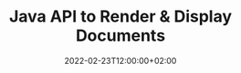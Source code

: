 ---
############################# Static ############################
layout: "product"
date: 2022-02-23T12:00:00+02:00
draft: false

lang: en
product: "Viewer"
product_tag: "viewer"
platform: "Java"
platform_tag: "java"

############################# Head ############################
head_title: "Java Document Viewer API for PDF Word Excel HTML Images & Emails"
head_description: "Java document viewer & files rendering API. Add PDF viewer, Word viewer, Excel viewer, Image viewer, HTML viewer, Email viewer in Java applications."

############################# Header ############################
title: "Java API to Render & Display Documents"
description: "Document Viewer Library to Develop Java Applications that Natively Render, View and Manipulate, Multi-Format Documents Supporting 170+ File Formats."
button:
    enable: true
    icon: "fas fa-arrow-down"
    label: "Download Free Trial"
    link: "https://downloads.groupdocs.com/viewer/java"

############################# SubMenu ############################
submenu:
    enable: true
    
    left:
        img_alt: "GroupDocs.Viewer for Java"
        image: "https://www.groupdocs.cloud/templates/groupdocs/images/product-logos/groupdocs-viewer-java.png"
        product: "GroupDocs.Viewer"
        platform: "Java"

    middle:
        button:
            # button loop
            - link: "#overview"
              text: "Overview"

            # button loop
            - link: "#features"
              text: "Features"

            # button loop
            - link: "#support"
              text: "Support"

            # button loop
            - link: "https://products.groupdocs.app/viewer/total"
              text: "Live Demo"

            # button loop
            - link: "https://purchase.groupdocs.com/pricing/viewer/java"
              text: "Pricing"

    right:
        link_download: "https://releases.groupdocs.com/viewer/java/"
        link_learn: "https://docs.groupdocs.com/viewer/java/"
        link_buy: "https://purchase.groupdocs.com"

############################# Overview ############################
overview:
    enable: true
    content: |
      GroupDocs.Viewer for Java combines a powerful set of document viewer APIs to display images and document formats in your Java applications without needing to install additional software. It natively rasterizes the documents and converts them into SVG+HTML+CSS to enhance the quality of document viewing while delivering a true-text, high-fidelity output. Using the document rendering API – quickly view PDF, HTML, XML, Microsoft Office Word, Excel worksheets, PowerPoint presentations, Outlook emails, Visio diagrams, Project, metafiles, images and various other file formats with ease and fewer programming hazards. It can also display password-protected files and allow to get document representation as HTML, image or PDF form after the rendering. Our file viewer library is quite customizable, as it allows you to display the whole document, or render it partially to speed up the process. Through GroupDocs.Viewer for Java API, you can view pages, specific cell range in a spreadsheet or even render an individual document layer in formats, such as, PDF and CAD.  

      GroupDocs.Viewer for Java API allows you to render documents with/without annotation or comments for supported file formats. It also enables you to add custom font directories and extract basic document information such as FileType, Extension, Name, PageCount, etc.  

      GroupDocs.Viewer for Java is compatible with all Java versions and supports popular operating systems (Windows, Linux, macOS) that are capable to run Java runtime.
    tabs:
      enable: true
      
      ## TAB ONE ##
      tab_one:
        description: |
          Following is an overview of GroupDocs.Viewer for Java:
      
        right:
          enable: true
          icon: "fab fa-html5"
          title: "Overview"
          content: |
            * Display 170+ Document Types 
            * Get HTML, Image, PDF Version 
            * Rotate &amp; Reorder 
            * Apply Watermark 
            * Cache for Fast Process 
            * Add Custom Fonts 
            * Apply Encoding Standards 
            * Custom Input Data Handler 
            * Render with Track Changes 
            * Render as Responsive HTML 
            * Render PDF &amp; CAD Layers 
            * Render Protected Files 
      
      ## TAB TWO ##
      tab_two:
        description: |
          GroupDocs.Viewer for Java supports all popular document file formats including: Microsoft Office, images, diagrams and many others.

        left:
          enable: true
          table:
            # table loop
            - title: "Microsoft Office"
              content: |
                * **Word:** DOC, DOCX, DOCM, DOT, DOTX, DOTM, RTF, TXT
                * **Excel:** XLS, XLSX, XLSM, XLSB, XLTM, XLT, XLTM, XLTX, XLAM, SXC, SpreadsheetML
                * **PowerPoint:** PPT, PPTX, PPS, PPSX, PPSM, POT, POTM, POTX, PPTM
                * **Visio:** VSD, VDX, VSS, VSSX, VSX, VST, VSTX, VTX, VSDX, VDW, VSTM, VSSM, VSDM
                * **Project:** MPP, MPT, MPX
                * **Outlook:** MSG, EML, EMLX, PST, OST
                * **OneNote:** ONE

            # table loop
            - title: "Other Formats"
              content: |
                * **Page Layout Files:** PDF, TEX, XPS, OXPS
                * **OpenDocument:** ODT, OTT, ODS, ODP, OTP, OTS, ODG, OTG, FODP, FODG
                * **Delimiter-Separated Values:** CSV, TSV
                * **Web:** HTML, MHT, MHTML
                * **Metafile:** WMF, EMF, CGM, EMZ, WMZ
                * **PostScript:** PS, EPS
                * **Archives:** ZIP, TAR, BZ2, GZ, RAR, RAR5
                * **Various:** OBJ, EPUB, MOBI, DjVu, XML, VCF, VCARD, NUMBERS, NSF

        right:
          enable: true
          table:
            # table loop
            - title: "Images, Graphics & Diagrams"
              content: |
                * **Images:** BMP, GIF, JPG, PNG, TIFF, WebP, DNG, DIB
                * **Windows Icon:** ICO
                * **Scalable Vector Graphics:** SVG, CDR, CMX, IGS, SVGZ
                * **Jpeg2000:** JP2, J2C, J2K, JPC, JPF, JPX, JPM
                * **Adobe Photoshop:** PSD, PSB
                * **Printer Command Language:** PCL
                * **Stereo Lithography (3D Printing):** STL
                * **Industry Foundation Classes:** IFC
                * **Medical Imaging:** DICOM
                * **Plotter Documents:** PLT, HPG
                * **Autodesk Design Web Formats:** DWF, DWG
                * **AutoCAD Drawing:** DWT, IFC, STL, CF2
                * **ISFF-based DGN (V7):** DGN

            # table loop
            - title: "Programming Languages Formats"
              content: |
                * **C/C++/C# Files:** C, CC, C# , CPP, CXX, CS, H, HH, M, MM
                * **Java/JavaScript Files:** JAVA, JS, JSON, PROPERTIES
                * **Various:** VB, PHP, SQL, PL, PY, PV, RB, RST, SASS, SCALA, SCM, SCRIPT, AS, AS3, ASM, BAT, CMAKE, CSS, DIFF, ERB, GROOVY, HAML, LESS, LOG, M, MAKE, MD, ML, MM, SH, SML, VIM, YAML

      ## TAB THREE ##
      tab_three:
        description: |
          GroupDocs.Viewer for Java supports following Operating Systems, Frameworks & Package Managers:
        
        left:
          enable: true
          table:
            # table loop
            - icon: "fab fa-windows"
              title: "Operating Systems"
              content: |
                * Microsoft Windows Server 2003 and later 
                * Microsoft Windows XP and later 
                * Microsoft Windows 10 & 11 
                * Linux (Ubuntu, OpenSUSE, CentOS and others) 
                * Mac OS X 

            # table loop
            - icon: "fas fa-code"
              title: "Supported Frameworks"
              content: |
                * J2SE 8.0 (1.8) or above (for example Java 17) 

        right:
          enable: true
          table:
            # table loop
            - icon: "fas fa-cogs"
              title: "Development Environments"
              content: |
                * NetBeans
                * IntelliJ IDEA
                * Eclipse

            # table loop
            - icon: "fas fa-tools"
              title: "Build Automation Tool"
              content: |
                * Maven
                * Gradle

############################# Features ############################
features:
    enable: true
    title: "GroupDocs.Viewer for Java Features"

    feature:
      # feature loop
      - icon: "fas fa-copy"
        content: "Viewer for HTML, PDF, Images, Word, Excel & other Document Formats"

      # feature loop
      - icon: "fas fa-eye"
        content: "Render AutoCAD Drawings (DWG) files to SVG format"

      # feature loop
      - icon: "fas fa-bolt"
        content: "Adjust the Background Color of the Converted File"
      
      # feature loop
      - icon: "fas fa-file-powerpoint"
        content: "Rasterize and Convert Documents into SVG, HTML & CSS"

      # feature loop
      - icon: "fas fa-code"
        content: "Get HTML, Image or PDF Representation of Documents through Rendering"

      # feature loop
      - icon: "fas fa-cloud"
        content: "Cached Versions of Documents to Make Loading Time Faster"

      # feature loop
      - icon: "fas fa-remove-format"
        content: "Configure Custom Font Directories"

      # feature loop
      - icon: "fas fa-comment-slash"
        content: "Apply Encoding Standards to Word, Excel and Email Documents"

      # feature loop
      - icon: "fas fa-location-arrow"
        content: "Remotely Render Documents at FTP or Cloud Storage"

      # feature loop
      - icon: "fas fa-border-all"
        content: "Remove or Keep Annotations & Comments while Rendering"

      # feature loop
      - icon: "fas fa-wrench"
        content: "Render Document Pages as Separate HTML Pages"

      # feature loop
      - icon: "fas fa-columns"
        content: "Render Hidden Slides and Pages & Apply Page Reorder to Rendered Document"

      # feature loop
      - icon: "fas fa-file-word"
        content: "Render Range of Pages, Specific Pages or All Pages into HTML"

      # feature loop
      - icon: "fas fa-envelope"
        content: "Render or hide document comments"

      # feature loop
      - icon: "fas fa-print"
        content: "Create Responsive HTML for Some Document Formats through Rendering"

      # feature loop
      - icon: "fas fa-file-archive"
        content: "Reduce Resultant File Size of Rendered HTML by Excluding Fonts"

      # feature loop
      - icon: "fas fa-lock"
        content: "Remove Comments, Extra White-Spaces etc, to Minify Output HTML & CSS"

      # feature loop
      - icon: "fas fa-file-code"
        content: "Use Coordinates of Source Document to Read the Contained Text"
      
      # feature loop
      - icon: "fas fa-fill-drip"
        content: "Show/Hide Cell Border in Excel Sheets of the Rendered Output"

      # feature loop
      - icon: "fas fa-file-excel"
        content: "Render Specific Number of Rows of Each Page in an Excel Sheet"

      # feature loop
      - icon: "fas fa-heading"
        content: "Render Model and all Non-Empty Layouts or a Particular Layout of a CAD File"

      # feature loop
      - icon: "fas fa-project-diagram"
        content: "Render the Items in Outlook Data Files (OST/PST) as PDF"

      # feature loop
      - icon: "fas fa-cube"
        content: "Tile Rendering or Render by Coordinates of CAD Documents as Image, HTML or PDF"

      # feature loop
      - icon: "fab fa-uncharted"
        content: "Set printing restrictions when rendering to PDF"

    more_feature:
      # more_feature_loop
      - title: "Efficient & Reliable API for Viewing Documents"
        content: |
          GroupDocs.Viewer for Java API can be used to view, render and display documents of more than 150 different file formats. It is done reliably and efficiently while keeping the content as well as the structure of the document intact. The following example shows the level of ease with which GroupDocs.Viewer for Java API renders a DOCX file as an image file using Java:

          ```java
          // Initialize Viewer
          Viewer viewer = new Viewer("invoice.docx");
          // Create view options
          PdfViewOptions viewOptions = new PdfViewOptions();
          // Convert file to PDF and check the output in the current directory
          viewer.view(viewOptions);
          ```
      # more_feature_loop
      - title: "Perform Transformations While Rendering Documents"
        content: "GroupDocs.Viewer for Java API offers you various transformation options to be applied on the rendered document for a more customized view and display. You can rotate pages by providing the angle. You can the order of the rendered pages. Apply specific text as a watermark to rendered pages or images. Through GroupDocs.Viewer for Java API, you also have the ability to add custom fonts to the document being rendered."

      # more_feature_loop
      - title: "Working with Email Attachments"
        content: "GroupDocs.Viewer for Java API lets you fetch specific or all attachments of an email. Once you get the required email attachments, you can render these attached files to images or HTML."

############################# Support ############################
support:
    enable: true

############################# Solutions ##########################
solutions:
    enable: true
    title: "GroupDocs.Viewer offers document viewing APIs for other popular development environments"

    solution:
        # solution loop
        - img_alt: "GroupDocs.Viewer for .NET"
          image: "https://www.groupdocs.cloud/templates/groupdocs/images/product-logos/groupdocs-viewer-net.png"
          product: "GroupDocs.Viewer"
          platform: ".NET"
          link: "/viewer/net/"

############################# Back to top ##########################
back_to_top:
  enable: true
---